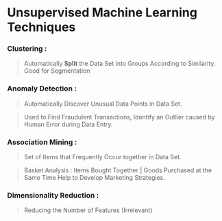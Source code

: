 # Unsupervised Machine Learning Techniques

### Clustering : 

> Automatically **Split** the Data Set into Groups According to Similarity. Good for Segmentation

### Anomaly Detection : 

> Automatically Discover Unusual Data Points in Data Set.

> Used to Find Fraudulent Transactions, Identify an Outlier caused by Human Error during Data Entry.

### Association Mining :

> Set of Items that Frequently Occur together in Data Set.

> Basket Analysis : Items Bought Together | Goods Purchased at the Same Time Help to Develop Marketing Strategies.

### Dimensionality Reduction :
> Reducing the Number of Features (Irrelevant)

